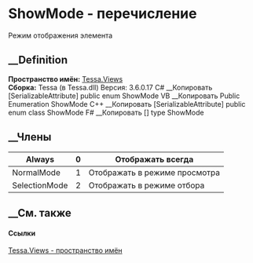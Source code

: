 # ShowMode - перечисление
Режим отображения элемента
## __Definition
 **Пространство имён:** [Tessa.Views](N_Tessa_Views.htm)  
 **Сборка:** Tessa (в Tessa.dll) Версия: 3.6.0.17
C# __Копировать
    [SerializableAttribute]
    public enum ShowMode
VB __Копировать
    <SerializableAttribute>
    Public Enumeration ShowMode
C++ __Копировать
    [SerializableAttribute]
    public enum class ShowMode
F# __Копировать
     [<SerializableAttribute>]
    type ShowMode
##  __Члены
Always| 0|  Отображать всегда  
---|---|---  
NormalMode| 1|  Отображать в режиме просмотра  
SelectionMode| 2|  Отображать в режиме отбора  
## __См. также
#### Ссылки
[Tessa.Views - пространство имён](N_Tessa_Views.htm)
